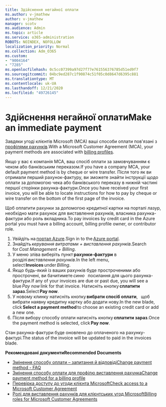```yaml
---
title: Здійснення негайної оплати
ms.author: v-jmathew
author: v-jmathew
manager: scotv
ms.audience: Admin
ms.topic: article
ms.service: o365-administration
ROBOTS: NOINDEX, NOFOLLOW
localization_priority: Normal
ms.collection: Adm_O365
ms.custom:
- "9004164"
- "7285"
ms.openlocfilehash: 0c5cc07399a97d27f77e761556376785d51ed9f7
ms.sourcegitcommit: 04bc9ed287c1f90874c51f05c0d8647d6395c881
ms.translationtype: MT
ms.contentlocale: uk-UA
ms.lasthandoff: 12/21/2020
ms.locfileid: "49726145"
---
```

# <a name="make-an-immediate-payment"></a><span data-ttu-id="cf9ad-102">Здійснення негайної оплати</span><span class="sxs-lookup"><span data-stu-id="cf9ad-102">Make an immediate payment</span></span>

<span data-ttu-id="cf9ad-103">Завдяки угоді клієнтів Microsoft (MCA) ваші способи оплати пов'язані з [профілями рахунків](https://docs.microsoft.com/azure/billing/billing-how-to-change-credit-card?WT.mc_id=Portal-Microsoft_Azure_Support#change-payment-method-for-a-billing-profile).</span><span class="sxs-lookup"><span data-stu-id="cf9ad-103">With a Microsoft Customer Agreement (MCA), your payment methods are associated with [billing profiles](https://docs.microsoft.com/azure/billing/billing-how-to-change-credit-card?WT.mc_id=Portal-Microsoft_Azure_Support#change-payment-method-for-a-billing-profile).</span></span>

<span data-ttu-id="cf9ad-104">Якщо у вас є компанія MCA, ваш спосіб оплати за замовчуванням є чеком або банківським переказом.</span><span class="sxs-lookup"><span data-stu-id="cf9ad-104">If you have a company MCA, your default payment method is by cheque or wire transfer.</span></span> <span data-ttu-id="cf9ad-105">Після того як ви отримали перший рахунок-фактуру, ви зможете знайти інструкції щодо оплати за допомогою чека або банківського переказу в нижній частині першої сторінки рахунка-фактури.</span><span class="sxs-lookup"><span data-stu-id="cf9ad-105">Once you have received your first invoice, you will be able to locate instructions for how to pay by cheque or wire transfer on the bottom of the first page of the invoice.</span></span>

<span data-ttu-id="cf9ad-106">Щоб оплатити рахунки за допомогою кредитної картки на порталі лазур, необхідно мати рахунок для виставлення рахунків, власника рахунка-фактури або роль вкладника.</span><span class="sxs-lookup"><span data-stu-id="cf9ad-106">To pay invoices by credit card in the Azure portal you must have a billing account, billing profile owner, or contributor role.</span></span>

1. <span data-ttu-id="cf9ad-107">Увійдіть на [портал Azure](https://portal.azure.com/).</span><span class="sxs-lookup"><span data-stu-id="cf9ad-107">Sign in to the [Azure portal](https://portal.azure.com/).</span></span>
2. <span data-ttu-id="cf9ad-108">Знайдіть *керування витратами + виставлення рахунків*.</span><span class="sxs-lookup"><span data-stu-id="cf9ad-108">Search for *Cost Management + Billing*.</span></span>
3. <span data-ttu-id="cf9ad-109">У меню зліва виберіть пункт **рахунки-фактури** в   розділі *виставлення рахунків*.</span><span class="sxs-lookup"><span data-stu-id="cf9ad-109">In the left menu, select **Invoices** under *Billing*.</span></span>
4. <span data-ttu-id="cf9ad-110">Якщо будь-який із ваших рахунків буде простроченими або прострочені, ви бачитимете *синю*   посилання для цього рахунка-фактури.</span><span class="sxs-lookup"><span data-stu-id="cf9ad-110">If any of your invoices are due or past due, you will see a blue *Pay now* link for that invoice.</span></span> <span data-ttu-id="cf9ad-111">Натисніть кнопку **сплатити зараз**.</span><span class="sxs-lookup"><span data-stu-id="cf9ad-111">Select **Pay now**.</span></span>
5. <span data-ttu-id="cf9ad-112">У новому клинку натисніть кнопку **вибрати спосіб оплати**,   щоб вибрати наявну кредитну картку або додати нову.</span><span class="sxs-lookup"><span data-stu-id="cf9ad-112">In the new blade, click **Select a payment method** to choose an existing credit card or add a new one.</span></span>
6. <span data-ttu-id="cf9ad-113">Після вибору способу оплати натисніть кнопку **сплатити зараз**.</span><span class="sxs-lookup"><span data-stu-id="cf9ad-113">Once the payment method is selected, click **Pay now**.</span></span>

<span data-ttu-id="cf9ad-114">Стан рахунка-фактури буде оновлено до оплаченого на рахунку-фактурі.</span><span class="sxs-lookup"><span data-stu-id="cf9ad-114">The status of the invoice will be updated to paid in the invoices blade.</span></span>

<span data-ttu-id="cf9ad-115">**Рекомендовані документи**</span><span class="sxs-lookup"><span data-stu-id="cf9ad-115">**Recommended Documents**</span></span>

- [<span data-ttu-id="cf9ad-116">Змінення способу оплати – запитання й відповіді</span><span class="sxs-lookup"><span data-stu-id="cf9ad-116">Change payment method - FAQ</span></span>](https://docs.microsoft.com/azure/billing/billing-how-to-change-credit-card?WT.mc_id=Portal-Microsoft_Azure_Support#frequently-asked-questions)
- [<span data-ttu-id="cf9ad-117">Змінення способу оплати для профілю виставлення рахунка</span><span class="sxs-lookup"><span data-stu-id="cf9ad-117">Change payment method for a billing profile</span></span>](https://docs.microsoft.com/azure/cost-management-billing/manage/change-credit-card?WT.mc_id=Portal-Microsoft_Azure_Support#manage-credit-cards-for-a-microsoft-customer-agreement)
- [<span data-ttu-id="cf9ad-118">Перевірка доступу до угоди клієнта Microsoft</span><span class="sxs-lookup"><span data-stu-id="cf9ad-118">Check access to a Microsoft Customer Agreement</span></span>](https://docs.microsoft.com/azure/cost-management-billing/manage/change-credit-card?WT.mc_id=Portal-Microsoft_Azure_Support%22%20%5Cl%20%22manage-credit-cards-for-a-microsoft-customer-agreement%22%20%5Ct%20%22_blank#check-the-type-of-your-account)
- [<span data-ttu-id="cf9ad-119">Ролі для виставлення рахунків для клієнтських угод Microsoft</span><span class="sxs-lookup"><span data-stu-id="cf9ad-119">Billing roles for Microsoft Customer Agreements</span></span>](https://docs.microsoft.com/azure/cost-management-billing/manage/understand-mca-roles)
